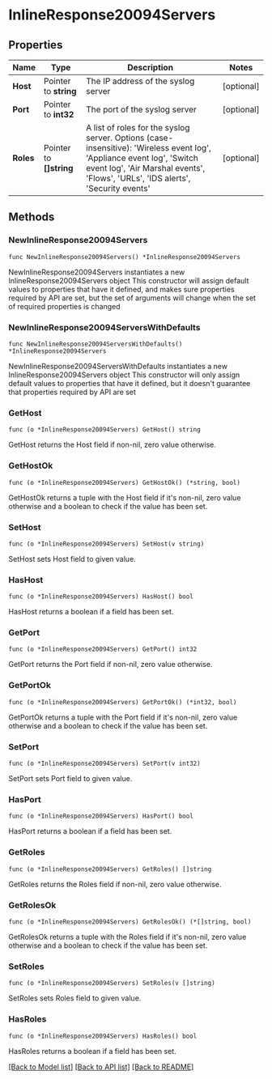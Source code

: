# InlineResponse20094Servers

## Properties

Name | Type | Description | Notes
------------ | ------------- | ------------- | -------------
**Host** | Pointer to **string** | The IP address of the syslog server | [optional] 
**Port** | Pointer to **int32** | The port of the syslog server | [optional] 
**Roles** | Pointer to **[]string** | A list of roles for the syslog server. Options (case-insensitive): &#39;Wireless event log&#39;, &#39;Appliance event log&#39;, &#39;Switch event log&#39;, &#39;Air Marshal events&#39;, &#39;Flows&#39;, &#39;URLs&#39;, &#39;IDS alerts&#39;, &#39;Security events&#39; | [optional] 

## Methods

### NewInlineResponse20094Servers

`func NewInlineResponse20094Servers() *InlineResponse20094Servers`

NewInlineResponse20094Servers instantiates a new InlineResponse20094Servers object
This constructor will assign default values to properties that have it defined,
and makes sure properties required by API are set, but the set of arguments
will change when the set of required properties is changed

### NewInlineResponse20094ServersWithDefaults

`func NewInlineResponse20094ServersWithDefaults() *InlineResponse20094Servers`

NewInlineResponse20094ServersWithDefaults instantiates a new InlineResponse20094Servers object
This constructor will only assign default values to properties that have it defined,
but it doesn't guarantee that properties required by API are set

### GetHost

`func (o *InlineResponse20094Servers) GetHost() string`

GetHost returns the Host field if non-nil, zero value otherwise.

### GetHostOk

`func (o *InlineResponse20094Servers) GetHostOk() (*string, bool)`

GetHostOk returns a tuple with the Host field if it's non-nil, zero value otherwise
and a boolean to check if the value has been set.

### SetHost

`func (o *InlineResponse20094Servers) SetHost(v string)`

SetHost sets Host field to given value.

### HasHost

`func (o *InlineResponse20094Servers) HasHost() bool`

HasHost returns a boolean if a field has been set.

### GetPort

`func (o *InlineResponse20094Servers) GetPort() int32`

GetPort returns the Port field if non-nil, zero value otherwise.

### GetPortOk

`func (o *InlineResponse20094Servers) GetPortOk() (*int32, bool)`

GetPortOk returns a tuple with the Port field if it's non-nil, zero value otherwise
and a boolean to check if the value has been set.

### SetPort

`func (o *InlineResponse20094Servers) SetPort(v int32)`

SetPort sets Port field to given value.

### HasPort

`func (o *InlineResponse20094Servers) HasPort() bool`

HasPort returns a boolean if a field has been set.

### GetRoles

`func (o *InlineResponse20094Servers) GetRoles() []string`

GetRoles returns the Roles field if non-nil, zero value otherwise.

### GetRolesOk

`func (o *InlineResponse20094Servers) GetRolesOk() (*[]string, bool)`

GetRolesOk returns a tuple with the Roles field if it's non-nil, zero value otherwise
and a boolean to check if the value has been set.

### SetRoles

`func (o *InlineResponse20094Servers) SetRoles(v []string)`

SetRoles sets Roles field to given value.

### HasRoles

`func (o *InlineResponse20094Servers) HasRoles() bool`

HasRoles returns a boolean if a field has been set.


[[Back to Model list]](../README.md#documentation-for-models) [[Back to API list]](../README.md#documentation-for-api-endpoints) [[Back to README]](../README.md)


